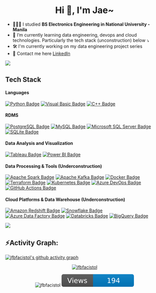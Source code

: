 <h1 align="center">Hi 👋, I'm Jae~</h1>

- 🧑🏼‍🎓 I studied **BS Electronics Engineering in National University - Manila**
- 🌱 I’m currently learning data engineering, devops and cloud technologies. Particularly the tech stack (unconstruction) below ⤵
- 🛠️ I'm currently working on my data engineering project series
- 🔎 Contact me here [LinkedIn](https://www.linkedin.com/in/your-linkedin-profile)
  
<img src="https://user-images.githubusercontent.com/73097560/115834477-dbab4500-a447-11eb-908a-139a6edaec5c.gif">
<h2 align ='left'>Tech Stack</h2>

<div style="margin-right: 20px;">
    <h4 align="left">Languages</h4>
    <p align="left">
        <a href="https://www.python.org/"><img src="https://img.shields.io/badge/python-3670A0?style=for-the-badge&logo=python&logoColor=ffdd54" alt="Python Badge"></a>
        <a href="https://visualstudio.microsoft.com/vs/"><img src="https://img.shields.io/badge/visual%20basic-5C2D91?style=for-the-badge&logo=visual%20studio&logoColor=white" alt="Visual Basic Badge"></a>
        <a href="http://www.cplusplus.com/"><img src="https://img.shields.io/badge/c++-00599C?style=for-the-badge&logo=c%2B%2B&logoColor=white" alt="C++ Badge"></a>
    </p>
    <h4 align="left">RDMS</h4>
    <p align="left">
        <a href="https://www.postgresql.org/"><img src="https://img.shields.io/badge/postgresql-336791?style=for-the-badge&logo=postgresql&logoColor=white" alt="PostgreSQL Badge"></a>
        <a href="https://www.mysql.com/"><img src="https://img.shields.io/badge/mysql-4479A1?style=for-the-badge&logo=mysql&logoColor=white" alt="MySQL Badge"></a>
        <a href="https://www.microsoft.com/en-us/sql-server"><img src="https://img.shields.io/badge/microsoft%20sql%20server-CC2927?style=for-the-badge&logo=microsoft%20sql%20server&logoColor=white" alt="Microsoft SQL Server Badge"></a>
        <a href="https://www.sqlite.org/index.html"><img src="https://img.shields.io/badge/sqlite-003B57?style=for-the-badge&logo=sqlite&logoColor=white" alt="SQLite Badge"></a>
    </p>
    <h4 align="left">Data Analysis and Visualization</h4>
    <p align="left">
        <a href="https://www.tableau.com/"><img src="https://img.shields.io/badge/tableau-E97627?style=for-the-badge&logo=tableau&logoColor=white" alt="Tableau Badge"></a>
        <a href="https://powerbi.microsoft.com/"><img src="https://img.shields.io/badge/power%20bi-F2C811?style=for-the-badge&logo=power%20bi&logoColor=black" alt="Power BI Badge"></a>
    </p>
    <h4 align="left">Data Processing & Tools (Underconstruction)</h4>
    <p align="left">
        <a href="https://spark.apache.org/"><img src="https://img.shields.io/badge/apache%20spark-E25A1C?style=for-the-badge&logo=apache%20spark&logoColor=white" alt="Apache Spark Badge"></a>
        <a href="https://kafka.apache.org/"><img src="https://img.shields.io/badge/apache%20kafka-231F20?style=for-the-badge&logo=apache%20kafka&logoColor=white" alt="Apache Kafka Badge"></a>
        <a href="https://www.docker.com/"><img src="https://img.shields.io/badge/docker-2496ED?style=for-the-badge&logo=docker&logoColor=white" alt="Docker Badge"></a>
        <a href="https://www.terraform.io/"><img src="https://img.shields.io/badge/terraform-623CE4?style=for-the-badge&logo=terraform&logoColor=white" alt="Terraform Badge"></a>
        <a href="https://kubernetes.io/"><img src="https://img.shields.io/badge/kubernetes-326CE5?style=for-the-badge&logo=kubernetes&logoColor=white" alt="Kubernetes Badge"></a>
        <a href="https://azure.microsoft.com/en-us/services/devops/"><img src="https://img.shields.io/badge/azure%20devops-0078D7?style=for-the-badge&logo=azure%20devops&logoColor=white" alt="Azure DevOps Badge"></a>
        <a href="https://github.com/features/actions"><img src="https://img.shields.io/badge/github%20actions-2088FF?style=for-the-badge&logo=github%20actions&logoColor=white" alt="GitHub Actions Badge"></a>
    </p>
    <h4 align="left">Cloud Platforms & Data Warehouse (Underconstruction)</h4>
    <p align="left">
        <a href="https://aws.amazon.com/redshift/"><img src="https://img.shields.io/badge/amazon%20redshift-FF4500?style=for-the-badge&logo=amazon%20redshift&logoColor=white" alt="Amazon Redshift Badge"></a>
        <a href="https://www.snowflake.com/"><img src="https://img.shields.io/badge/snowflake-0089D6?style=for-the-badge&logo=snowflake&logoColor=white" alt="Snowflake Badge"></a>
        <a href="https://azure.microsoft.com/en-us/services/data-factory/"><img src="https://img.shields.io/badge/azure%20data%20factory-0078D4?style=for-the-badge&logo=microsoft%20azure&logoColor=white" alt="Azure Data Factory Badge"></a>
        <a href="https://databricks.com/"><img src="https://img.shields.io/badge/databricks-FFCA28?style=for-the-badge&logo=databricks&logoColor=white" alt="Databricks Badge"></a>
        <a href="https://cloud.google.com/bigquery/"><img src="https://img.shields.io/badge/BigQuery-4285F4?style=for-the-badge&logo=google-cloud&logoColor=white" alt="BigQuery Badge"></a>
    </p>
</div>




<img src="https://user-images.githubusercontent.com/73097560/115834477-dbab4500-a447-11eb-908a-139a6edaec5c.gif"><h2 align="left">⚡Activity Graph:</h2>
[![jfbfacistol's github activity graph](https://github-readme-activity-graph.vercel.app/graph?username=jfbfacistol&theme=tokyo-night)](https://github.com/jfbfacistol/github-readme-activity-graph)
<p align="left"> 

<p align="center"> <a href="https://github.com/ryo-ma/github-profile-trophy"><img src="https://github-profile-trophy.vercel.app/?username=jfbfacistol&theme=" alt="jfbfacistol" /></a> </p>

<div align="center">
    <img src="https://komarev.com/ghpvc/?username=jfbfacistol&label=Profile%20Views&color=75b60e&style=flat" alt="jfbfacistol"/>
    <a href="https://github.com/jfbfacistol/my-views-counter"><img src="https://github.com/jfbfacistol/my-views-counter/blob/master/svg/profile/badge.svg" alt="jfbfacistol" /></a>
</div>
</p>
